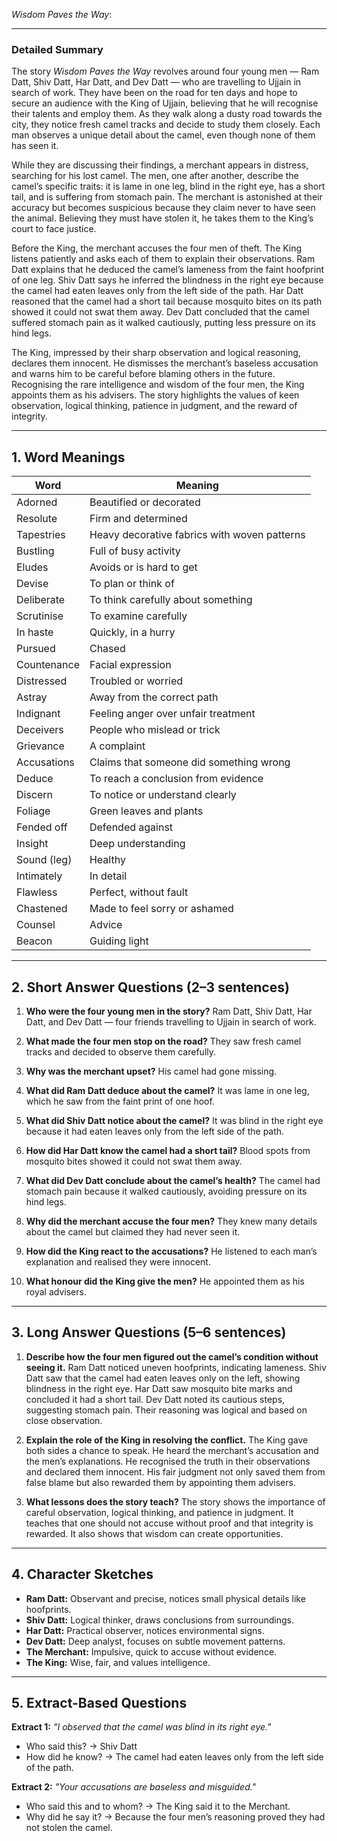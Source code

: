 *Wisdom Paves the Way*:

---

### **Detailed Summary**

The story *Wisdom Paves the Way* revolves around four young men — Ram Datt, Shiv Datt, Har Datt, and Dev Datt — who are travelling to Ujjain in search of work. They have been on the road for ten days and hope to secure an audience with the King of Ujjain, believing that he will recognise their talents and employ them. As they walk along a dusty road towards the city, they notice fresh camel tracks and decide to study them closely. Each man observes a unique detail about the camel, even though none of them has seen it.

While they are discussing their findings, a merchant appears in distress, searching for his lost camel. The men, one after another, describe the camel’s specific traits: it is lame in one leg, blind in the right eye, has a short tail, and is suffering from stomach pain. The merchant is astonished at their accuracy but becomes suspicious because they claim never to have seen the animal. Believing they must have stolen it, he takes them to the King’s court to face justice.

Before the King, the merchant accuses the four men of theft. The King listens patiently and asks each of them to explain their observations. Ram Datt explains that he deduced the camel’s lameness from the faint hoofprint of one leg. Shiv Datt says he inferred the blindness in the right eye because the camel had eaten leaves only from the left side of the path. Har Datt reasoned that the camel had a short tail because mosquito bites on its path showed it could not swat them away. Dev Datt concluded that the camel suffered stomach pain as it walked cautiously, putting less pressure on its hind legs.

The King, impressed by their sharp observation and logical reasoning, declares them innocent. He dismisses the merchant’s baseless accusation and warns him to be careful before blaming others in the future. Recognising the rare intelligence and wisdom of the four men, the King appoints them as his advisers. The story highlights the values of keen observation, logical thinking, patience in judgment, and the reward of integrity.

---


## **1. Word Meanings**

| Word        | Meaning                                      |
| ----------- | -------------------------------------------- |
| Adorned     | Beautified or decorated                      |
| Resolute    | Firm and determined                          |
| Tapestries  | Heavy decorative fabrics with woven patterns |
| Bustling    | Full of busy activity                        |
| Eludes      | Avoids or is hard to get                     |
| Devise      | To plan or think of                          |
| Deliberate  | To think carefully about something           |
| Scrutinise  | To examine carefully                         |
| In haste    | Quickly, in a hurry                          |
| Pursued     | Chased                                       |
| Countenance | Facial expression                            |
| Distressed  | Troubled or worried                          |
| Astray      | Away from the correct path                   |
| Indignant   | Feeling anger over unfair treatment          |
| Deceivers   | People who mislead or trick                  |
| Grievance   | A complaint                                  |
| Accusations | Claims that someone did something wrong      |
| Deduce      | To reach a conclusion from evidence          |
| Discern     | To notice or understand clearly              |
| Foliage     | Green leaves and plants                      |
| Fended off  | Defended against                             |
| Insight     | Deep understanding                           |
| Sound (leg) | Healthy                                      |
| Intimately  | In detail                                    |
| Flawless    | Perfect, without fault                       |
| Chastened   | Made to feel sorry or ashamed                |
| Counsel     | Advice                                       |
| Beacon      | Guiding light                                |

---

## **2. Short Answer Questions** (2–3 sentences)

1. **Who were the four young men in the story?**
   Ram Datt, Shiv Datt, Har Datt, and Dev Datt — four friends travelling to Ujjain in search of work.

2. **What made the four men stop on the road?**
   They saw fresh camel tracks and decided to observe them carefully.

3. **Why was the merchant upset?**
   His camel had gone missing.

4. **What did Ram Datt deduce about the camel?**
   It was lame in one leg, which he saw from the faint print of one hoof.

5. **What did Shiv Datt notice about the camel?**
   It was blind in the right eye because it had eaten leaves only from the left side of the path.

6. **How did Har Datt know the camel had a short tail?**
   Blood spots from mosquito bites showed it could not swat them away.

7. **What did Dev Datt conclude about the camel’s health?**
   The camel had stomach pain because it walked cautiously, avoiding pressure on its hind legs.

8. **Why did the merchant accuse the four men?**
   They knew many details about the camel but claimed they had never seen it.

9. **How did the King react to the accusations?**
   He listened to each man’s explanation and realised they were innocent.

10. **What honour did the King give the men?**
    He appointed them as his royal advisers.

---

## **3. Long Answer Questions** (5–6 sentences)

1. **Describe how the four men figured out the camel’s condition without seeing it.**
   Ram Datt noticed uneven hoofprints, indicating lameness. Shiv Datt saw that the camel had eaten leaves only on the left, showing blindness in the right eye. Har Datt saw mosquito bite marks and concluded it had a short tail. Dev Datt noted its cautious steps, suggesting stomach pain. Their reasoning was logical and based on close observation.

2. **Explain the role of the King in resolving the conflict.**
   The King gave both sides a chance to speak. He heard the merchant’s accusation and the men’s explanations. He recognised the truth in their observations and declared them innocent. His fair judgment not only saved them from false blame but also rewarded them by appointing them advisers.

3. **What lessons does the story teach?**
   The story shows the importance of careful observation, logical thinking, and patience in judgment. It teaches that one should not accuse without proof and that integrity is rewarded. It also shows that wisdom can create opportunities.

---

## **4. Character Sketches**

* **Ram Datt:** Observant and precise, notices small physical details like hoofprints.
* **Shiv Datt:** Logical thinker, draws conclusions from surroundings.
* **Har Datt:** Practical observer, notices environmental signs.
* **Dev Datt:** Deep analyst, focuses on subtle movement patterns.
* **The Merchant:** Impulsive, quick to accuse without evidence.
* **The King:** Wise, fair, and values intelligence.

---

## **5. Extract-Based Questions**

**Extract 1:**
*"I observed that the camel was blind in its right eye."*

* Who said this? → Shiv Datt
* How did he know? → The camel had eaten leaves only from the left side of the path.

**Extract 2:**
*"Your accusations are baseless and misguided."*

* Who said this and to whom? → The King said it to the Merchant.
* Why did he say it? → Because the four men’s reasoning proved they had not stolen the camel.
